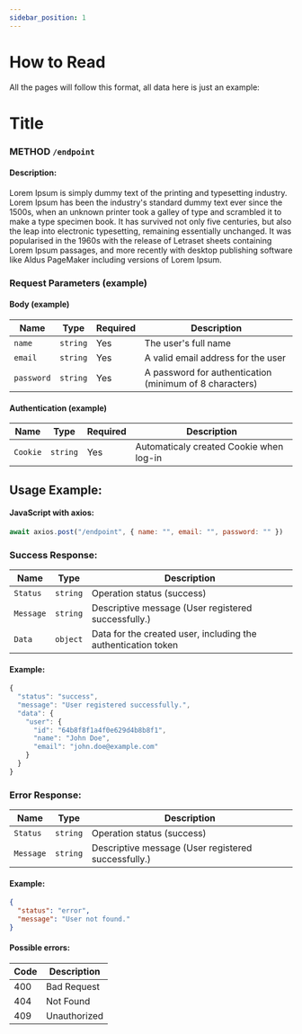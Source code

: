 ```yaml
---
sidebar_position: 1
---
```


# How to Read

All the pages will follow this format, all data here is just an example:

# Title

### METHOD `/endpoint`

#### Description:

Lorem Ipsum is simply dummy text of the printing and typesetting industry. Lorem Ipsum has been the industry's standard dummy text ever since the 1500s, when an unknown printer took a galley of type and scrambled it to make a type specimen book. It has survived not only five centuries, but also the leap into electronic typesetting, remaining essentially unchanged. It was popularised in the 1960s with the release of Letraset sheets containing Lorem Ipsum passages, and more recently with desktop publishing software like Aldus PageMaker including versions of Lorem Ipsum.

### Request Parameters (example)

#### Body (example)

| Name       | Type     | Required | Description                                             |
| ---------- | -------- | -------- | ------------------------------------------------------- |
| `name`     | `string` | Yes      | The user's full name                                    |
| `email`    | `string` | Yes      | A valid email address for the user                      |
| `password` | `string` | Yes      | A password for authentication (minimum of 8 characters) |

#### Authentication (example)

| Name     | Type     | Required | Description                             |
| -------- | -------- | -------- | --------------------------------------- |
| `Cookie` | `string` | Yes      | Automaticaly created Cookie when log-in |

## Usage Example:

#### JavaScript with axios:

```javascript
await axios.post("/endpoint", { name: "", email: "", password: "" })
```

### Success Response:

| Name      | Type     | Description                                                   |
| --------- | -------- | ------------------------------------------------------------- |
| `Status`  | `string` | Operation status (success)                                    |
| `Message` | `string` | Descriptive message (User registered successfully.)           |
| `Data`    | `object` | Data for the created user, including the authentication token |

#### Example:

```javascript
{
  "status": "success",
  "message": "User registered successfully.",
  "data": {
    "user": {
      "id": "64b8f8f1a4f0e629d4b8b8f1",
      "name": "John Doe",
      "email": "john.doe@example.com"
    }
  }
}
```

### Error Response:

| Name      | Type     | Description                                         |
| --------- | -------- | --------------------------------------------------- |
| `Status`  | `string` | Operation status (success)                          |
| `Message` | `string` | Descriptive message (User registered successfully.) |

#### Example:

```json
{
  "status": "error",
  "message": "User not found."
}
```

#### Possible errors:

| Code | Description  |
| ---- | ------------ |
| 400  | Bad Request  |
| 404  | Not Found    |
| 409  | Unauthorized |
